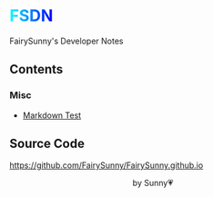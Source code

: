 <h1 id="FSDN"><span style="background: linear-gradient(to right, cyan, blue); background-clip: text; -webkit-background-clip: text; color: transparent;">FSDN</span></h1>

FairySunny's Developer Notes

## Contents

### Misc

- [Markdown Test](index.html?misc/markdown-test)

## Source Code

https://github.com/FairySunny/FairySunny.github.io

<p style="text-align: center">by Sunny💗</p>
